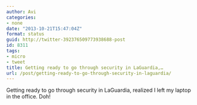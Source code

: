 ```yaml
---
author: Avi
categories:
- none
date: "2013-10-21T15:47:04Z"
format: status
guid: http://twitter-392376509773938688-post
id: 8311
tags:
- micro
- tweet
title: Getting ready to go through security in LaGuardia,…
url: /post/getting-ready-to-go-through-security-in-laguardia/
---
```

Getting ready to go through security in LaGuardia, realized I left my laptop in the office. Doh!